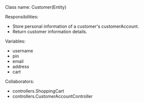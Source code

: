 Class name: Customer(Entity)

Responsibilities:
* Store personal information of a customer's customerAccount.
* Return customer information details.

Variables:
* username
* pin
* email
* address
* cart

Collaborators:
* controllers.ShoppingCart
* controllers.CustomerAccountController
